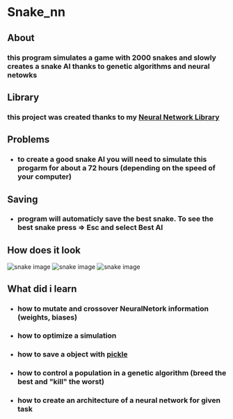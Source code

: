 # Snake_nn

##  About
### this program simulates a game with 2000 snakes and slowly creates a snake AI thanks to genetic algorithms and neural netowks

## Library
### this project was created thanks to my [Neural Network Library](https://github.com/atOliverParkerMorgan/Neural_network-lib) 

## Problems 
* ### to create a good snake AI you will need to simulate this progarm for about a 72 hours (depending on the speed of your computer)
## Saving
* ### program will automaticly save the best snake. To see the best snake press => Esc and select Best AI
## How does it look
![snake image](https://i.imgur.com/M3cRH4o.png)
![snake image](https://i.imgur.com/gEv8EO8.png)
![snake image](https://i.imgur.com/OF0asGL.png)

## What did i learn 
* ### how to mutate and crossover NeuralNetork information (weights, biases)
* ### how to optimize a simulation
* ### how to save a object with [pickle](https://docs.python.org/2/library/pickle.html)
* ### how to control a population in a genetic algorithm (breed the best and "kill" the worst)
* ### how to create an architecture of a neural network for given task

